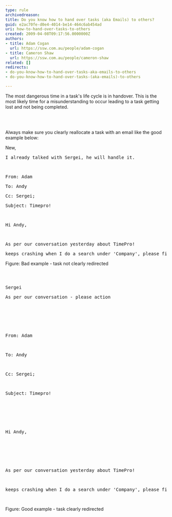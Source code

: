 ```yaml
---
type: rule
archivedreason: 
title: Do you know how to hand over tasks (aka Emails) to others?
guid: e2ac70fe-d0e4-4014-be14-464c6ab454ad
uri: how-to-hand-over-tasks-to-others
created: 2009-04-08T09:17:56.0000000Z
authors:
- title: Adam Cogan
  url: https://ssw.com.au/people/adam-cogan
- title: Cameron Shaw
  url: https://ssw.com.au/people/cameron-shaw
related: []
redirects:
- do-you-know-how-to-hand-over-tasks-aka-emails-to-others
- do-you-know-how-to-hand-over-tasks-(aka-emails)-to-others

---
```



The most dangerous time in a task's life cycle is in handover. This is the most likely time for a misunderstanding to occur leading to a task getting lost and not being completed.<br>

<br><excerpt class='endintro'></excerpt><br>

  <p>Always make sure you clearly reallocate a task with an email like the good example below&#58; <br>
<span class="ms-rteCustom-GreyBox">
<p>New,</p>
<pre>I already talked with Sergei, he will handle it.</pre>
<pre>________________________________________</pre>
<pre>From&#58; Adam </pre>
<pre>To&#58; Andy </pre>
<pre>Cc&#58; Sergei; </pre>
<pre>Subject&#58; Timepro!</pre>
<pre>&#160;</pre>
<pre>Hi Andy,</pre>
<pre>&#160;</pre>
<pre>As per our conversation yesterday about TimePro! </pre>
<pre>keeps crashing when I do a search under 'Company', please fix</pre>
</span></p>
<span class="ms-rteCustom-FigureBad">Figure&#58; Bad example - task not clearly redirected </span>
<pre>&#160;</pre>
<pre><span class="ms-rteCustom-GreyBox"><p>Sergei</p><pre>As per our conversation - please action</pre>
<pre>________________________________________</pre>
<pre>From&#58; Adam </pre>
<pre>To&#58; Andy </pre>
<pre>Cc&#58; Sergei; </pre>
<pre>Subject&#58; Timepro! </pre>
<pre>&#160;</pre>
<pre>Hi Andy,</pre>
<pre>&#160;</pre>
<pre>As per our conversation yesterday about TimePro! </pre>
<pre>keeps crashing when I do a search under 'Company', please fix</pre>
</span></pre>
<span class="ms-rteCustom-FigureGood">Figure&#58; Good example - task clearly redirected</span> 



